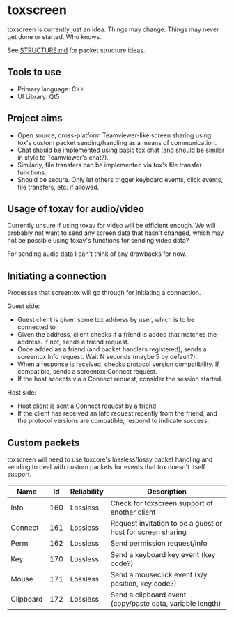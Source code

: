 toxscreen
=========

toxscreen is currently just an idea. Things may change. Things
may never get done or started. Who knows.

See [STRUCTURE.md] for packet structure ideas.

Tools to use
------------

- Primary language: C++
- UI Library: Qt5


Project aims
------------

- Open source, cross-platform Teamviewer-like screen sharing
  using tox's custom packet sending/handling as a means of
  communication.
- Chat should be implemented using basic tox chat (and should
  be similar in style to Teamviewer's chat?).
- Similarly, file transfers can be implemented via tox's file
  transfer functions.
- Should be secure. Only let others trigger keyboard events,
  click events, file transfers, etc. if allowed.


Usage of toxav for audio/video
------------------------------

Currently unsure if using toxav for video will be efficient
enough. We will probably not want to send any screen data that
hasn't changed, which may not be possible using toxav's
functions for sending video data?

For sending audio data I can't think of any drawbacks for now.


Initiating a connection
-----------------------

Processes that screentox will go through for initiating a connection.

Guest side:
- Guest client is given some tox address by user, which is to be connected to
- Given the address, client checks if a friend is added that matches the
  address. If not, sends a friend request.
- Once added as a friend (and packet handlers registered), sends a
  screentox Info request. Wait N seconds (maybe 5 by default?).
- When a response is received, checks protocol version compatibility.
  If compatible, sends a screentox Connect request.
- If the host accepts via a Connect request, consider the session started.

Host side:
- Host client is sent a Connect request by a friend.
- If the client has received an Info request recently from the friend, and
  the protocol versions are compatible, respond to indicate success.


Custom packets
--------------

toxscreen will need to use toxcore's lossless/lossy packet
handling and sending to deal with custom packets for events
that tox doesn't itself support.

 Name      | Id   | Reliability | Description
---------- | ---- | ----------- | -----------------------------------------------------------
 Info      | 160  | Lossless    | Check for toxscreen support of another client
 Connect   | 161  | Lossless    | Request invitation to be a guest or host for screen sharing
 Perm      | 162  | Lossless    | Send permission request/info
 Key       | 170  | Lossless    | Send a keyboard key event (key code?)
 Mouse     | 171  | Lossless    | Send a mouseclick event (x/y position, key code?)
 Clipboard | 172  | Lossless    | Send a clipboard event (copy/paste data, variable length)

[STRUCTURE.md]:https://github.com/saneki/toxscreen/blob/master/STRUCTURE.md
